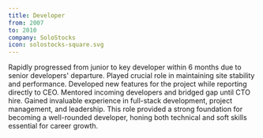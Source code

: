 ```yaml
---
title: Developer
from: 2007
to: 2010
company: SoloStocks
icon: solostocks-square.svg
---
```


Rapidly progressed from junior to key developer within 6 months due to senior developers' departure.
Played crucial role in maintaining site stability and performance.
Developed new features for the project while reporting directly to CEO.
Mentored incoming developers and bridged gap until CTO hire.
Gained invaluable experience in full-stack development, project management, and leadership.
This role provided a strong foundation for becoming a well-rounded developer, honing both technical and soft skills essential for career growth.
